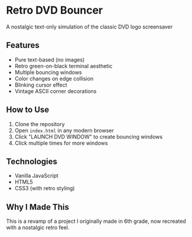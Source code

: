 # Retro DVD Bouncer

A nostalgic text-only simulation of the classic DVD logo screensaver

## Features

- Pure text-based (no images)
- Retro green-on-black terminal aesthetic
- Multiple bouncing windows
- Color changes on edge collision
- Blinking cursor effect
- Vintage ASCII corner decorations

## How to Use

1. Clone the repository
2. Open `index.html` in any modern browser
3. Click "LAUNCH DVD WINDOW" to create bouncing windows
4. Click multiple times for more windows

## Technologies

- Vanilla JavaScript
- HTML5
- CSS3 (with retro styling)

## Why I Made This

This is a revamp of a project I originally made in 6th grade, now recreated with a nostalgic retro feel.
